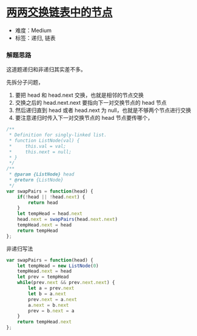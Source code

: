 # [两两交换链表中的节点](https://leetcode-cn.com/problems/swap-nodes-in-pairs/)

- 难度：Medium
- 标签：递归, 链表

### 解题思路

这道题递归和非递归其实差不多。

先拆分子问题，
1. 要把 head 和 head.next 交换，也就是相邻的节点交换
2. 交换之后的 head.next.next 要指向下一对交换节点的 head 节点
3. 然后递归直到 head 或者 head.next 为 null，也就是不够两个节点进行交换
4. 要注意递归时传入下一对交换节点的 head 节点要传哪个，
```js
/**
 * Definition for singly-linked list.
 * function ListNode(val) {
 *     this.val = val;
 *     this.next = null;
 * }
 */
/**
 * @param {ListNode} head
 * @return {ListNode}
 */
var swapPairs = function(head) {
    if(!head || !head.next) {
        return head
    }
    let tempHead = head.next   
    head.next = swapPairs(head.next.next)  
    tempHead.next = head
    return tempHead
};
```

非递归写法

```js
var swapPairs = function(head) {
    let tempHead = new ListNode(0)
    tempHead.next = head
    let prev = tempHead
    while(prev.next && prev.next.next) {
        let a = prev.next
        let b = a.next
        prev.next = a.next
        a.next = b.next
        prev = b.next = a
    }
    return tempHead.next
};
```